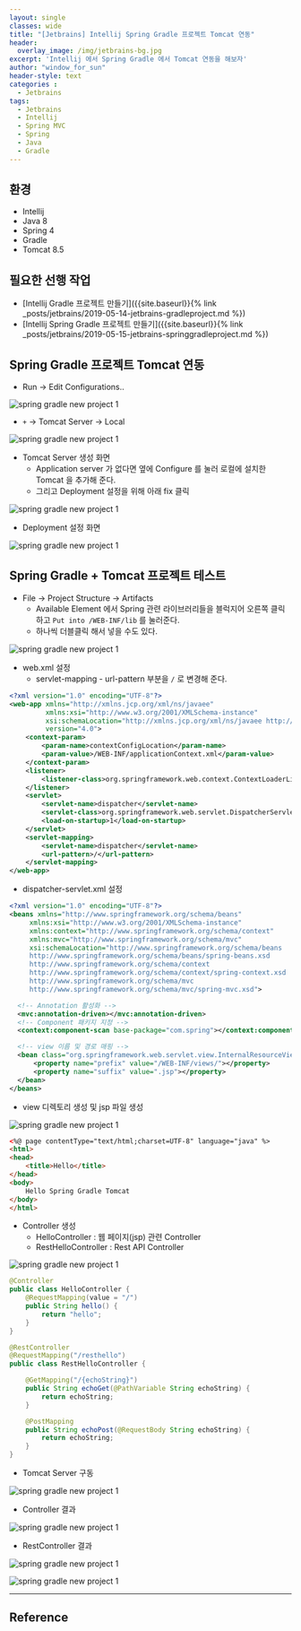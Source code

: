 ```yaml
--- 
layout: single
classes: wide
title: "[Jetbrains] Intellij Spring Gradle 프로젝트 Tomcat 연동"
header:
  overlay_image: /img/jetbrains-bg.jpg
excerpt: 'Intellij 에서 Spring Gradle 에서 Tomcat 연동을 해보자'
author: "window_for_sun"
header-style: text
categories :
  - Jetbrains
tags:
  - Jetbrains
  - Intellij
  - Spring MVC
  - Spring
  - Java
  - Gradle
---  
```


## 환경
- Intellij
- Java 8
- Spring 4
- Gradle
- Tomcat 8.5

## 필요한 선행 작업
- [Intellij Gradle 프로젝트 만들기]({{site.baseurl}}{% link _posts/jetbrains/2019-05-14-jetbrains-gradleproject.md %})
- [Intellij Spring Gradle 프로젝트 만들기]({{site.baseurl}}{% link _posts/jetbrains/2019-05-15-jetbrains-springgradleproject.md %})

## Spring Gradle 프로젝트 Tomcat 연동
- Run -> Edit Configurations..

![spring gradle new project 1]({{site.baseurl}}/img/jetbrains/spring-gradle-newproject-17.png)

- `+` -> Tomcat Server -> Local

![spring gradle new project 1]({{site.baseurl}}/img/jetbrains/spring-gradle-newproject-18.png)

- Tomcat Server 생성 화면
	- Application server 가 없다면 옆에 Configure 를 눌러 로컬에 설치한 Tomcat 을 추가해 준다.
	- 그리고 Deployment 설정을 위해 아래 fix 클릭
	
![spring gradle new project 1]({{site.baseurl}}/img/jetbrains/spring-gradle-newproject-19.png)

- Deployment 설정 화면

![spring gradle new project 1]({{site.baseurl}}/img/jetbrains/spring-gradle-newproject-20.png)


## Spring Gradle + Tomcat 프로젝트 테스트

- File -> Project Structure -> Artifacts
	- Available Element 에서 Spring 관련 라이브러리들을 블럭지어 오른쪽 클릭하고 `Put into /WEB-INF/lib` 를 눌러준다.
	- 하나씩 더블클릭 해서 넣을 수도 있다.

![spring gradle new project 1]({{site.baseurl}}/img/jetbrains/spring-gradle-newproject-16.png)

- web.xml 설정
	- servlet-mapping - url-pattern 부분을 `/` 로 변경해 준다.

```xml
<?xml version="1.0" encoding="UTF-8"?>
<web-app xmlns="http://xmlns.jcp.org/xml/ns/javaee"
         xmlns:xsi="http://www.w3.org/2001/XMLSchema-instance"
         xsi:schemaLocation="http://xmlns.jcp.org/xml/ns/javaee http://xmlns.jcp.org/xml/ns/javaee/web-app_4_0.xsd"
         version="4.0">
    <context-param>
        <param-name>contextConfigLocation</param-name>
        <param-value>/WEB-INF/applicationContext.xml</param-value>
    </context-param>
    <listener>
        <listener-class>org.springframework.web.context.ContextLoaderListener</listener-class>
    </listener>
    <servlet>
        <servlet-name>dispatcher</servlet-name>
        <servlet-class>org.springframework.web.servlet.DispatcherServlet</servlet-class>
        <load-on-startup>1</load-on-startup>
    </servlet>
    <servlet-mapping>
        <servlet-name>dispatcher</servlet-name>
        <url-pattern>/</url-pattern>
    </servlet-mapping>
</web-app>
```  

- dispatcher-servlet.xml 설정

```xml
<?xml version="1.0" encoding="UTF-8"?>
<beans xmlns="http://www.springframework.org/schema/beans"
     xmlns:xsi="http://www.w3.org/2001/XMLSchema-instance"
     xmlns:context="http://www.springframework.org/schema/context"
     xmlns:mvc="http://www.springframework.org/schema/mvc"
     xsi:schemaLocation="http://www.springframework.org/schema/beans
     http://www.springframework.org/schema/beans/spring-beans.xsd
     http://www.springframework.org/schema/context
     http://www.springframework.org/schema/context/spring-context.xsd
     http://www.springframework.org/schema/mvc
     http://www.springframework.org/schema/mvc/spring-mvc.xsd">

  <!-- Annotation 활성화 -->
  <mvc:annotation-driven></mvc:annotation-driven>
  <!-- Component 패키지 지정 -->
  <context:component-scan base-package="com.spring"></context:component-scan>

  <!-- view 이름 및 경로 매핑 -->
  <bean class="org.springframework.web.servlet.view.InternalResourceViewResolver">
      <property name="prefix" value="/WEB-INF/views/"></property>
      <property name="suffix" value=".jsp"></property>
  </bean>
</beans>
```  

- view 디렉토리 생성 및 jsp 파일 생성

![spring gradle new project 1]({{site.baseurl}}/img/jetbrains/spring-gradle-newproject-21.png)

```html
<%@ page contentType="text/html;charset=UTF-8" language="java" %>
<html>
<head>
    <title>Hello</title>
</head>
<body>
    Hello Spring Gradle Tomcat
</body>
</html>
```  

- Controller 생성
	- HelloController : 웹 페이지(jsp) 관련 Controller
	- RestHelloController : Rest API Controller

![spring gradle new project 1]({{site.baseurl}}/img/jetbrains/spring-gradle-newproject-22.png)

```java
@Controller
public class HelloController {
    @RequestMapping(value = "/")
    public String hello() {
        return "hello";
    }
}
```  

```java
@RestController
@RequestMapping("/resthello")
public class RestHelloController {

    @GetMapping("/{echoString}")
    public String echoGet(@PathVariable String echoString) {
        return echoString;
    }

    @PostMapping
    public String echoPost(@RequestBody String echoString) {
        return echoString;
    }
}
```  

- Tomcat Server 구동

![spring gradle new project 1]({{site.baseurl}}/img/jetbrains/spring-gradle-newproject-23.png)

- Controller 결과

![spring gradle new project 1]({{site.baseurl}}/img/jetbrains/spring-gradle-newproject-24.png)

- RestController 결과

![spring gradle new project 1]({{site.baseurl}}/img/jetbrains/spring-gradle-newproject-25.png)

![spring gradle new project 1]({{site.baseurl}}/img/jetbrains/spring-gradle-newproject-26.png)


---
## Reference
